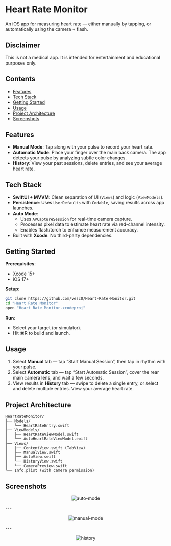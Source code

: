 # Heart Rate Monitor

An iOS app for measuring heart rate — either manually by tapping, or automatically using the camera + flash.

## Disclaimer

This is not a medical app. It is intended for entertainment and educational purposes only.

## Contents

- [Features](#features) 
- [Tech Stack](#tech-stack)  
- [Getting Started](#getting-started)
- [Usage](#usage)
- [Project Architecture](#project-architecture)   
- [Screenshots](#screenshots)  

##  Features

- **Manual Mode**: Tap along with your pulse to record your heart rate.
- **Automatic Mode**: Place your finger over the main back camera. The app detects your pulse by analyzing subtle color changes.
- **History**: View your past sessions, delete entries, and see your average heart rate.

##  Tech Stack

- **SwiftUI + MVVM**: Clean separation of UI (`Views`) and logic (`ViewModels`).
- **Persistence**: Uses `UserDefaults` with `Codable`, saving results across app launches.
- **Auto Mode**:
  - Uses `AVCaptureSession` for real-time camera capture.
  - Processes pixel data to estimate heart rate via red-channel intensity.
  - Enables flash/torch to enhance measurement accuracy.
- Built with **Xcode**. No third-party dependencies.

##  Getting Started

**Prerequisites**:
- Xcode 15+  
- iOS 17+

**Setup**:
```bash
git clone https://github.com/vesc0/Heart-Rate-Monitor.git
cd "Heart Rate Monitor"
open "Heart Rate Monitor.xcodeproj"
```

**Run**:
- Select your target (or simulator).
- Hit ⌘R to build and launch.

##  Usage

1. Select **Manual** tab — tap “Start Manual Session”, then tap in rhythm with your pulse.
2. Select **Automatic** tab — tap “Start Automatic Session”, cover the rear main camera lens, and wait a few seconds.
3. View results in **History** tab — swipe to delete a single entry, or select and delete multiple entries. View your average heart rate.

##  Project Architecture

```
HeartRateMonitor/
├── Models/
│   └── HeartRateEntry.swift
├── ViewModels/
│   ├── HeartRateViewModel.swift
│   └── AutoHeartRateViewModel.swift
├── Views/
│   ├── ContentView.swift (TabView)
│   ├── ManualView.swift
│   ├── AutoView.swift
│   └── HistoryView.swift
│   └── CameraPreview.swift
└── Info.plist (with camera permission)
```

## Screenshots

<p align="center">
  <img src="screenshots/auto-mode.png" alt="auto-mode">
</p>
---

<p align="center">
  <img src="screenshots/manual-mode.png" alt="manual-mode">
</p>
---

<p align="center">
  <img src="screenshots/history.png" alt="history">
</p>